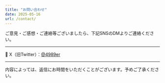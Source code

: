 ```yaml
---
title: "お問い合わせ"
date: 2025-05-16
url: /contact/
---
```


ご意見・ご感想・ご連絡等ございましたら、下記SNSのDMよりご連絡ください。

---

💬 X（旧Twitter）：[@4989er](https://x.com/4989er)

---

内容によっては、返信にお時間をいただくことがございます。予めご了承ください。
